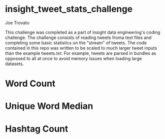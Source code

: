# insight_tweet_stats_challenge
Joe Trovato

This challenge was completed as a part of insight data engineering's coding challenge. The challenge consists of reading tweets froma text files and completing some basic statistics on the "stream" of tweets. The code contained in this repo was written to be scaled to much larger tweet inputs than the example tweets.txt. For example, tweets are parsed in bundles as oppossed to all at once to avoid memory issues when loading large datasets. 

# Word Count

# Unique Word Median

# Hashtag Count
